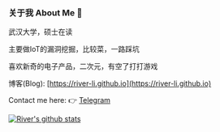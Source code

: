 ### 关于我 About Me 👋

武汉大学，硕士在读

主要做IoT的漏洞挖掘，比较菜，一路踩坑

喜欢新奇的电子产品，二次元，有空了打打游戏

博客(Blog): [https://river-li.github.io](https://river-li.github.io) 

Contact me here: 👉 [Telegram](https://t.me/river_li)

[![River's github stats](https://github-readme-stats.vercel.app/api?username=river-li&show_icons=true&icon_color=fff&bg_color=30,e96443,904e95&title_color=fff&text_color=fff)](https://river-li.github.io)


